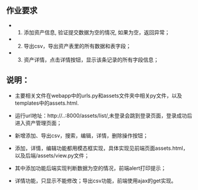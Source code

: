 ﻿## 作业要求

- 1. 添加资产信息, 验证提交数据为空的情况, 如果为空，返回异常；
- 2. 导出csv，导出资产表里的所有数据和表字段；
- 3. 资产详情，点击详情按钮，显示该条记录的所有字段信息；
 

## 说明：

- 主要相关文件在webapp中的urls.py和assets文件夹中相关py文件，以及templates中的assets.html.

- 运行url地址：http://..:8000/assets/list/,未登录会跳到登录页面，登录成功后进入资产管理页面；

- 新增添加、导出csv，搜索，编辑，详情，删除操作按钮；

- 添加，详情，编辑功能都用模态框实现，具体实现见前端页面assets.html，以及后端/assets/view.py文件；

- 其中添加功能后端实现判断数据为空的情况，前端alert打印提示；

- 详情功能，只显示不能修改；导出csv功能，前端使用ajax的get实现。



